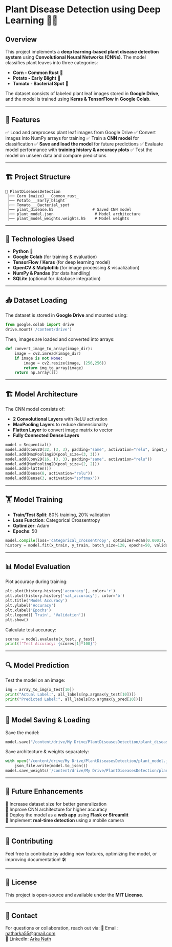 # Plant Disease Detection using Deep Learning 🌱📸

## Overview
This project implements a **deep learning-based plant disease detection system** using **Convolutional Neural Networks (CNNs)**. The model classifies plant leaves into three categories:
- **Corn - Common Rust** 🌽
- **Potato - Early Blight** 🥔
- **Tomato - Bacterial Spot** 🍅

The dataset consists of labeled plant leaf images stored in **Google Drive**, and the model is trained using **Keras & TensorFlow** in **Google Colab**.

---

## 🚀 Features
✅ Load and preprocess plant leaf images from Google Drive
✅ Convert images into NumPy arrays for training
✅ Train a **CNN model** for classification
✅ **Save and load the model** for future predictions
✅ Evaluate model performance with **training history & accuracy plots**
✅ Test the model on unseen data and compare predictions

---

## 🏗️ Project Structure
```
📂 PlantDiseasesDetection
 ├── Corn_(maize)___Common_rust_
 ├── Potato___Early_blight
 ├── Tomato___Bacterial_spot
 ├── plant_disease.h5                 # Saved CNN model
 ├── plant_model.json                  # Model architecture
 ├── plant_model_weights.weights.h5    # Model weights
```

---

## 📌 Technologies Used
- **Python** 🐍
- **Google Colab** (for training & evaluation)
- **TensorFlow / Keras** (for deep learning model)
- **OpenCV & Matplotlib** (for image processing & visualization)
- **NumPy & Pandas** (for data handling)
- **SQLite** (optional for database integration)

---

## 📥 Dataset Loading
The dataset is stored in **Google Drive** and mounted using:
```python
from google.colab import drive
drive.mount('/content/drive')
```
Then, images are loaded and converted into arrays:
```python
def convert_image_to_array(image_dir):
    image = cv2.imread(image_dir)
    if image is not None:
        image = cv2.resize(image, (256,256))
        return img_to_array(image)
    return np.array([])
```

---

## 🏗️ Model Architecture
The CNN model consists of:
- **2 Convolutional Layers** with ReLU activation
- **MaxPooling Layers** to reduce dimensionality
- **Flatten Layer** to convert image matrix to vector
- **Fully Connected Dense Layers**

```python
model = Sequential()
model.add(Conv2D(32, (3, 3), padding="same", activation="relu", input_shape=(256,256,3)))
model.add(MaxPooling2D(pool_size=(3, 3)))
model.add(Conv2D(16, (3, 3), padding="same", activation="relu"))
model.add(MaxPooling2D(pool_size=(2, 2)))
model.add(Flatten())
model.add(Dense(8, activation="relu"))
model.add(Dense(3, activation="softmax"))
```

---

## 🏋️ Model Training
- **Train/Test Split**: 80% training, 20% validation
- **Loss Function**: Categorical Crossentropy
- **Optimizer**: Adam
- **Epochs**: 50

```python
model.compile(loss='categorical_crossentropy', optimizer=Adam(0.0001), metrics=['accuracy'])
history = model.fit(x_train, y_train, batch_size=128, epochs=50, validation_data=(x_val, y_val))
```

---

## 📊 Model Evaluation
Plot accuracy during training:
```python
plt.plot(history.history['accuracy'], color='r')
plt.plot(history.history['val_accuracy'], color='b')
plt.title('Model Accuracy')
plt.ylabel('Accuracy')
plt.xlabel('Epochs')
plt.legend(['Train', 'Validation'])
plt.show()
```

Calculate test accuracy:
```python
scores = model.evaluate(x_test, y_test)
print(f"Test Accuracy: {scores[1]*100}")
```

---

## 🔍 Model Prediction
Test the model on an image:
```python
img = array_to_img(x_test[10])
print("Actual Label:", all_labels[np.argmax(y_test[10])])
print("Predicted Label:", all_labels[np.argmax(y_pred[10])])
```

---

## 💾 Model Saving & Loading
Save the model:
```python
model.save("/content/drive/My Drive/PlantDiseasesDetection/plant_disease.h5")
```
Save architecture & weights separately:
```python
with open('/content/drive/My Drive/PlantDiseasesDetection/plant_model.json', 'w') as json_file:
    json_file.write(model.to_json())
model.save_weights('/content/drive/My Drive/PlantDiseasesDetection/plant_model_weights.weights.h5')
```

---

## 📌 Future Enhancements
🚀 Increase dataset size for better generalization  
🚀 Improve CNN architecture for higher accuracy  
🚀 Deploy the model as a **web app** using **Flask or Streamlit**  
🚀 Implement **real-time detection** using a mobile camera  

---

## 🤝 Contributing
Feel free to contribute by adding new features, optimizing the model, or improving documentation! 🛠️

---

## 📜 License
This project is open-source and available under the **MIT License**.

---

## 📩 Contact
For questions or collaboration, reach out via:
📧 Email: natharka55@gmail.com  
🔗 LinkedIn: [Arka Nath](https://www.linkedin.com/in/arka-nath55/)  
